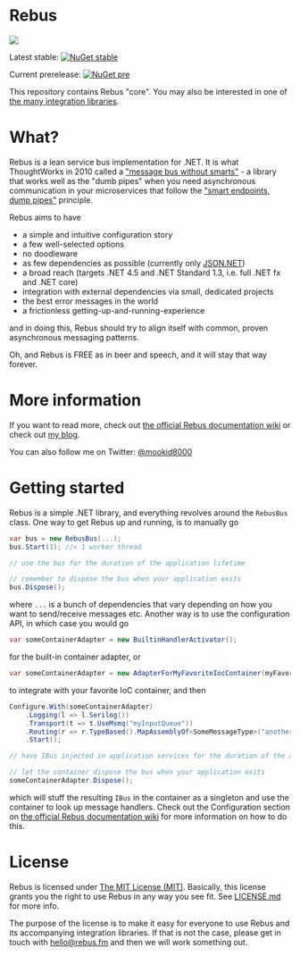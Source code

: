 # Rebus

![](https://raw.githubusercontent.com/rebus-org/Rebus/master/artwork/little_rebusbus2_copy-200x200.png)

Latest stable: [![NuGet stable](https://img.shields.io/nuget/v/Rebus.svg?style=flat-square)](https://www.nuget.org/packages/Rebus)

Current prerelease: [![NuGet pre](https://img.shields.io/nuget/vpre/Rebus.svg?style=flat-square)](https://www.nuget.org/packages/Rebus)

This repository contains Rebus "core". You may also be interested in one of [the many integration libraries](https://github.com/rebus-org?utf8=%E2%9C%93&q=rebus.).


What?
====

Rebus is a lean service bus implementation for .NET. It is what ThoughtWorks in 2010 called a 
["message bus without smarts"](https://www.thoughtworks.com/radar/tools/message-buses-without-smarts) - a library 
that works well as the "dumb pipes" when you need asynchronous communication in your microservices that follow
the ["smart endpoints, dump pipes"](https://martinfowler.com/articles/microservices.html#SmartEndpointsAndDumbPipes) 
principle.

Rebus aims to have

* a simple and intuitive configuration story
* a few well-selected options
* no doodleware
* as few dependencies as possible (currently only [JSON.NET][JSON])
* a broad reach (targets .NET 4.5 and .NET Standard 1.3, i.e. full .NET fx and .NET core)
* integration with external dependencies via small, dedicated projects
* the best error messages in the world
* a frictionless getting-up-and-running-experience

and in doing this, Rebus should try to align itself with common, proven asynchronous messaging patterns.

Oh, and Rebus is FREE as in beer and speech, and it will stay that way forever.

More information
====

If you want to read more, check out [the official Rebus documentation wiki][REBUS_WIKI] or check out [my blog][REBUS_PAGE_ON_BLOG].

You can also follow me on Twitter: [@mookid8000][MOOKID8000_ON_TWITTER]

Getting started
====

Rebus is a simple .NET library, and everything revolves around the `RebusBus` class. One way to get Rebus
up and running, is to manually go

```csharp
var bus = new RebusBus(...);
bus.Start(1); //< 1 worker thread

// use the bus for the duration of the application lifetime

// remember to dispose the bus when your application exits
bus.Dispose();
```

where `...` is a bunch of dependencies that vary depending on how you want to send/receive messages etc.
Another way is to use the configuration API, in which case you would go


```csharp
var someContainerAdapter = new BuiltinHandlerActivator();
```

for the built-in container adapter, or

```csharp
var someContainerAdapter = new AdapterForMyFavoriteIocContainer(myFavoriteIocContainer);
```

to integrate with your favorite IoC container, and then

```csharp
Configure.With(someContainerAdapter)
    .Logging(l => l.Serilog())
    .Transport(t => t.UseMsmq("myInputQueue"))
    .Routing(r => r.TypeBased().MapAssemblyOf<SomeMessageType>("anotherInputQueue"))
    .Start();

// have IBus injected in application services for the duration of the application lifetime    

// let the container dispose the bus when your application exits
someContainerAdapter.Dispose();
```

which will stuff the resulting `IBus` in the container as a singleton and use the container to look up
message handlers. Check out the Configuration section on [the official Rebus documentation wiki][REBUS_WIKI] for
more information on how to do this.

License
====

Rebus is licensed under [The MIT License (MIT)][MITLICENSE]. Basically, this license grants you the right to use
Rebus in any way you see fit. See [LICENSE.md](/LICENSE.md) for more info.

The purpose of the license is to make it easy for everyone to use Rebus and its accompanying integration
libraries. If that is not the case, please get in touch with [hello@rebus.fm](mailto:hello@rebus.fm)
and then we will work something out.


[MITLICENSE]: https://raw.githubusercontent.com/rebus-org/Rebus/batches/LICENSE.md
[MOOKID8000_ON_TWITTER]: https://twitter.com/mookid8000
[REBUS_WIKI]: https://github.com/rebus-org/Rebus/wiki
[REBUS_PAGE_ON_BLOG]: http://mookid.dk/oncode/rebus

[JSON]: https://github.com/JamesNK/Newtonsoft.Json

[//]: [![downloads](http://img.shields.io/nuget/dt/Rebus.svg?style=flat-square)](https://www.nuget.org/packages/Rebus)

